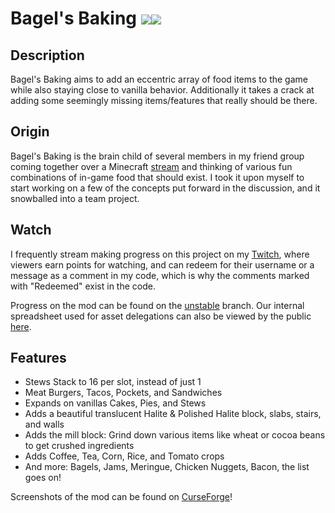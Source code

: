 # Bagel's Baking [![](http://cf.way2muchnoise.eu/full_bagels-baking_downloads.svg)![](http://cf.way2muchnoise.eu/versions/bagels-baking.svg)](https://minecraft.curseforge.com/projects/bagels-baking)

## Description
Bagel's Baking aims to add an eccentric array of food items to the game while also staying close to vanilla
behavior. Additionally it takes a crack at adding some seemingly missing items/features that really should
be there.

## Origin
Bagel's Baking is the brain child of several members in my friend group coming together over a 
Minecraft [stream](https://twitch.tv/rrricohu) and thinking of various fun combinations of in-game 
food that should exist. I took it upon myself to start working on a few of the concepts put forward
in the discussion, and it snowballed into a team project.

## Watch
I frequently stream making progress on this project on my [Twitch](https://twitch.tv/hugeblank), where
viewers earn points for watching, and can redeem for their username or a message as a comment in my code,
which is why the comments marked with "Redeemed" exist in the code.

Progress on the mod can be found on the [unstable](https://github.com/hugeblank/Bagels_Baking/tree/unstable) branch.
Our internal spreadsheet used for asset delegations can also be viewed by the public 
[here](https://docs.google.com/spreadsheets/d/1-o5NGUhOnoCGtk7y73OyeZELCU1yozdjGx30be9ZYrQ/edit?usp=sharing).

## Features
- Stews Stack to 16 per slot, instead of just 1
- Meat Burgers, Tacos, Pockets, and Sandwiches
- Expands on vanillas Cakes, Pies, and Stews
- Adds a beautiful translucent Halite & Polished Halite block, slabs, stairs, and walls
- Adds the mill block: Grind down various items like wheat or cocoa beans to get 
  crushed ingredients
- Adds Coffee, Tea, Corn, Rice, and Tomato crops
- And more: Bagels, Jams, Meringue, Chicken Nuggets, Bacon, the list goes on!

Screenshots of the mod can be found on [CurseForge](https://www.curseforge.com/minecraft/mc-mods/bagels-baking/screenshots)!
